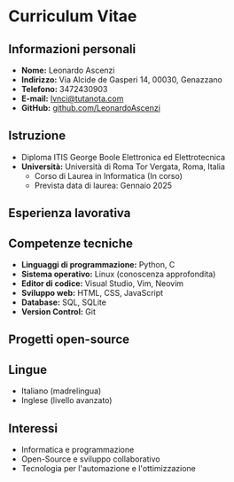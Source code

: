 # Curriculum Vitae

## Informazioni personali

- **Nome:** Leonardo Ascenzi
- **Indirizzo:** Via Alcide de Gasperi 14, 00030, Genazzano
- **Telefono:** 3472430903
- **E-mail:** lvnci@tutanota.com
- **GitHub:** [github.com/LeonardoAscenzi](https://github.com/Levvonci)

## Istruzione
- Diploma ITIS George Boole Elettronica ed Elettrotecnica
- **Università:** Università di Roma Tor Vergata, Roma, Italia
  - Corso di Laurea in Informatica (In corso)
  - Prevista data di laurea: Gennaio 2025

## Esperienza lavorativa

## Competenze tecniche

- **Linguaggi di programmazione:** Python, C
- **Sistema operativo:** Linux (conoscenza approfondita)
- **Editor di codice:** Visual Studio, Vim, Neovim
- **Sviluppo web:** HTML, CSS, JavaScript
- **Database:** SQL, SQLite
- **Version Control:** Git

## Progetti open-source

## Lingue
- Italiano (madrelingua)
- Inglese (livello avanzato)

## Interessi
- Informatica e programmazione
- Open-Source e sviluppo collaborativo
- Tecnologia per l'automazione e l'ottimizzazione
